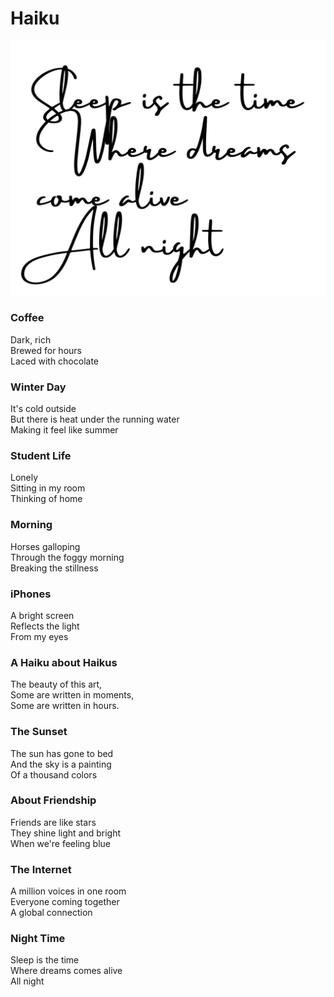 # Haiku

![](haiku03.jpg)

### Coffee

Dark, rich   
Brewed for hours   
Laced with chocolate

### Winter Day

It's cold outside   
But there is heat under the running water   
Making it feel like summer

### Student Life

Lonely   
Sitting in my room   
Thinking of home

### Morning

Horses galloping   
Through the foggy morning   
Breaking the stillness

### iPhones

A bright screen   
Reflects the light   
From my eyes

### A Haiku about Haikus

The beauty of this art,   
Some are written in moments,   
Some are written in hours.

### The Sunset

The sun has gone to bed   
And the sky is a painting   
Of a thousand colors

### About Friendship

Friends are like stars   
They shine light and bright   
When we're feeling blue

### The Internet

A million voices in one room   
Everyone coming together   
A global connection

### Night Time

Sleep is the time   
Where dreams comes alive   
All night